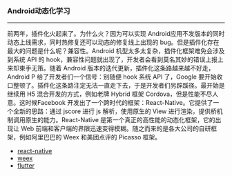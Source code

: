 ### Android动态化学习
  ---
前两年，插件化火起来了。为什么火？因为可以实现 Android应用不发版本的同时动态上线需求，同时热修复还可以动态的修复线上出现的 bug。但是插件化存在最大的问题是什么呢？兼容性。Android 机型太多太复杂，插件化框架难免会涉及到系统 API 的 hook，兼容性问题就出现了，开发者会看到莫名其妙的错误上报上来却束手无策。随着 Android 版本的迭代更新，插件化这条路越来越不好走，Android P 给了开发者们一个信号：别随便 hook 系统 API 了，Google 要开始收口整顿了。插件化这条路注定无法一直走下去，于是开发者们另辟蹊径。最开始是继续用 H5 混合开发的方式，例如老牌 Hybrid 框架 Cordova，但是性能不尽人意。这时候Facebook 开发出了一个跨时代的框架：React-Native。它提供了一个全新的思路：通过 jscore 进行 js 解析，使用原生的 View 进行渲染，提供桥机制调用原生的能力。React-Native 是第一个真正的高性能的动态化框架，它的出现让 Web 前端和客户端的界限迅速变得模糊。随之而来的是各大公司的自研框架，例如阿里巴巴的 Weex 和美团点评的 Picasso 框架。




* [react-native](https://github.com/facebook/react-native)
* [weex](https://github.com/alibaba/weex)
* [flutter](https://github.com/flutter/flutter)


